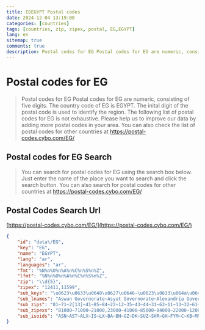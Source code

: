 ```yaml
---
title: EGEGYPT Postal codes 
date: 2024-12-04 13:19:00
categories: [countries]
tags: [countries, zip, zipex, postal, EG,EGYPT]
lang: en
sitemap: true
comments: true
description: Postal codes for EG Postal codes for EG are numeric, consisting of five digits. The country code of EG is EGYPT. The inital digit of the postal code is used to identify the region. The following list of postal codes for EG is not exhaustive. Please help us to improve our data by adding more postal codes in your area. You can also check the list of postal codes for other countries at https://postal-codes.cybo.com/EG/
---
```


# Postal codes for EG
> Postal codes for EG Postal codes for EG are numeric, consisting of five digits. The country code of EG is EGYPT. The inital digit of the postal code is used to identify the region. The following list of postal codes for EG is not exhaustive. Please help us to improve our data by adding more postal codes in your area. You can also check the list of postal codes for other countries at https://postal-codes.cybo.com/EG/

## Postal codes for EG Search 
> You can search for postal codes for EG using the search box below. Just enter the name of the place you want to search and click the search button. You can also search for postal codes for other countries at https://postal-codes.cybo.com/EG/

## Postal Codes Search Url

[https://postal-codes.cybo.com/EG/](https://postal-codes.cybo.com/EG/)
```json
{
    "id": "data\/EG",
    "key": "EG",
    "name": "EGYPT",
    "lang": "ar",
    "languages": "ar",
    "fmt": "%N%n%O%n%A%n%C%n%S%n%Z",
    "lfmt": "%N%n%O%n%A%n%C%n%S%n%Z",
    "zip": "\\d{5}",
    "zipex": "12411,11599",
    "sub_keys": "\u0623\u0633\u0648\u0627\u0646~\u0623\u0633\u064a\u0648\u0637~\u0627\u0644\u0625\u0633\u0643\u0646\u062f\u0631\u064a\u0629~\u0627\u0644\u0625\u0633\u0645\u0627\u0639\u064a\u0644\u064a\u0629~\u0627\u0644\u0623\u0642\u0635\u0631~\u0627\u0644\u0628\u062d\u0631 \u0627\u0644\u0623\u062d\u0645\u0631~\u0627\u0644\u0628\u062d\u064a\u0631\u0629~\u0627\u0644\u062c\u064a\u0632\u0629~\u0627\u0644\u062f\u0642\u0647\u0644\u064a\u0629~\u0627\u0644\u0633\u0648\u064a\u0633~\u0627\u0644\u0634\u0631\u0642\u064a\u0629~\u0627\u0644\u063a\u0631\u0628\u064a\u0629~\u0627\u0644\u0641\u064a\u0648\u0645~\u0627\u0644\u0642\u0627\u0647\u0631\u0629~\u0627\u0644\u0642\u0644\u064a\u0648\u0628\u064a\u0629~\u0627\u0644\u0645\u0646\u0648\u0641\u064a\u0629~\u0627\u0644\u0645\u0646\u064a\u0627~\u0627\u0644\u0648\u0627\u062f\u064a \u0627\u0644\u062c\u062f\u064a\u062f~\u0628\u0646\u064a \u0633\u0648\u064a\u0641~\u0628\u0648\u0631\u0633\u0639\u064a\u062f~\u062c\u0646\u0648\u0628 \u0633\u064a\u0646\u0627\u0621~\u062f\u0645\u064a\u0627\u0637~\u0633\u0648\u0647\u0627\u062c~\u0634\u0645\u0627\u0644 \u0633\u064a\u0646\u0627\u0621~\u0642\u0646\u0627~\u0643\u0641\u0631 \u0627\u0644\u0634\u064a\u062e~\u0645\u0637\u0631\u0648\u062d",
    "sub_lnames": "Aswan Governorate~Asyut Governorate~Alexandria Governorate~Ismailia Governorate~Luxor Governorate~Red Sea Governorate~El Beheira Governorate~Giza Governorate~Dakahlia Governorate~Suez Governorate~Ash Sharqia Governorate~Gharbia Governorate~Faiyum Governorate~Cairo Governorate~Qalyubia Governorate~Menofia Governorate~Menia Governorate~New Valley Governorate~Beni Suef Governorate~Port Said Governorate~South Sinai Governorate~Damietta Governorate~Sohag Governorate~North Sinai Governorate~Qena Governorate~Kafr El Sheikh Governorate~Matrouh Governorate",
    "sub_zips": "81~71~2[13]~41~85~84~22~12~35~43~44~31~63~11~13~32~61~72~62~42~46~34~82~45~83~33~51",
    "sub_zipexs": "81000~71000~21000,23000~41000~85000~84000~22000~12000~35000~43000~44000~31000~63000~11000~13000~32000~61000~72000~62000~42000~46000~34000~82000~45000~83000~33000~51000",
    "sub_isoids": "ASN~AST~ALX~IS~LX~BA~BH~GZ~DK~SUZ~SHR~GH~FYM~C~KB~MNF~MN~WAD~BNS~PTS~JS~DT~SHG~SIN~KN~KFS~MT"
}
```
